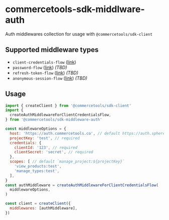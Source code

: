 # commercetools-sdk-middlware-auth

Auth middlewares collection for usage with `@commercetools/sdk-client`

## Supported middleware types
- `client-credentials-flow` ([link](http://dev.commercetools.com/http-api-authorization.html#client-credentials-flow))
- `password-flow` ([link](http://dev.commercetools.com/http-api-authorization.html#password-flow)) _(TBD)_
- `refresh-token-flow` ([link](http://dev.commercetools.com/http-api-authorization.html#refresh-token-flow)) _(TBD)_
- `anonymous-session-flow` ([link](http://dev.commercetools.com/http-api-authorization.html#tokens-for-anonymous-sessions)) _(TBD)_

## Usage

```js
import { createClient } from '@commercetools/sdk-client'
import {
  createAuthMiddlewareForClientCredentialsFlow,
} from '@commercetools/sdk-middleware-auth'

const middlewareOptions = {
  host: 'https://auth.commercetools.co', // default https://auth.sphere.io
  projectKey: 'test', // required
  credentials: {
    clientId: '123', // required
    clientSecret: 'secret', // required
  },
  scopes: [ // default `manage_project:${projectKey}`
    'view_products:test',
    'manage_types:test',
  ],
}
const authMiddleware = createAuthMiddlewareForClientCredentialsFlow(
  middlewareOptions,
)

const client = createClient({
  middlewares: [authMiddleware],
})
```
